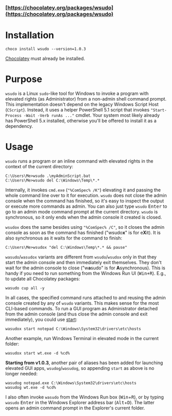 ### [https://chocolatey.org/packages/wsudo](https://chocolatey.org/packages/wsudo)

# Installation

    choco install wsudo --version=1.0.3

[Chocolatey](https://chocolatey.org/install) must already be installed.

# Purpose

`wsudo` is a Linux `sudo`-like tool for Windows to invoke a program with elevated rights (as Administrator) from a non-admin shell command prompt.
This implementation doesn't depend on the legacy Windows Script Host (`CScript`). Instead, it uses a helper PowerShell 5.1 script that invokes `"Start-Process -Wait -Verb runAs ..."` cmdlet. Your system most likely already has PowerShell 5.x installed, otherwise you'll be offered to install it as a dependency.

# Usage

`wsudo` runs a program or an inline command with elevated rights in the context of the current directory:

    C:\Users\Me>wsudo .\myAdminScript.bat 
    C:\Users\Me>wsudo del C:\Windows\Temp\*.* 

Internally, it invokes `cmd.exe` (`"%ComSpec% /K"`) elevating it and passing the whole command line over to it for execution. `wsudo` does not close the admin console when the command has finished, so it's easy to inspect the output or execute more commands as admin. You can also just type `wsudo` <kbd>Enter</kbd> to go to an admin mode command prompt at the current directory. `wsudo` is synchronous, so it only ends when the admin console it created is closed.

`wsudox` does the same besides using `"%ComSpec% /C"`, so it closes the admin console as soon as the command has finished ("wsudo**x**" is for e**X**it). It is also synchronous as it waits for the command to finish:

    C:\Users\Me>wsudox "del C:\Windows\Temp\*.* && pause"

`wasudo`/`wasudox` variants are different from `wsudo`/`wsudox` only in that they start the admin console and then immediately exit themselves. They don't wait for the admin console to close ("w**a**sudo" is for **A**synchronous). This is handy if you need to run something from the Windows Run UI (<kbd>Win+R</kbd>). E.g., to update all Chocolatey packages:

    wasudo cup all -y

In all cases, the specified command runs attached to and reusing the admin console created by any of `wsudo` variants. This makes sense for the most CLI-based commands. To run a GUI program as Administrator detached from the admin console (and thus close the admin console and exit immediately), you could use [start](https://docs.microsoft.com/en-us/windows-server/administration/windows-commands/start):

    wasudox start notepad C:\Windows\System32\drivers\etc\hosts 

Another example, run Windows Terminal in elevated mode in the current folder:

    wasudox start wt.exe -d %cd%

**Starting from v1.0.3**, another pair of aliases has been added for launching elevated GUI apps, `wsudog`/`wasudog`, so appending `start` as above is no longer needed:

    wasudog notepad.exe C:\Windows\System32\drivers\etc\hosts 
    wasudog wt.exe -d %cd%

I also often invoke `wasudo` from the Windows Run box (<kbd>Win</kbd>+<kbd>R</kbd>), or by typing `wasudo` <kbd>Enter</kbd> in the Windows Explorer address bar (<kbd>Alt</kbd>+<kbd>D</kbd>). The latter opens an admin command prompt in the Explorer's current folder.
